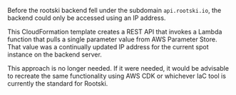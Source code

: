 Before the rootski backend fell under the subdomain `api.rootski.io`, the backend
could only be accessed using an IP address. 

This CloudFormation template creates
a REST API that invokes a Lambda function that pulls a single parameter value
from AWS Parameter Store. That value was a continually updated IP address
for the current spot instance on the backend server.

This approach is no longer needed. If it were needed, it would be advisable to
recreate the same functionality using AWS CDK or whichever IaC tool
is currently the standard for Rootski.